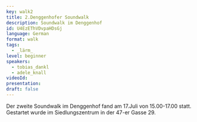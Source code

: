 ```yaml
---
key: walk2
title: 2.Denggenhofer Soundwalk
description: Soundwalk im Denggenhof
id: U4EzEThVDvpaHDsGj
language: German
format: walk
tags:
  - _lärm_
level: beginner
speakers:
  - tobias_dankl
  - adele_knall
videoId: 
presentation: 
draft: false
---
```


Der zweite Soundwalk im Denggenhof fand am 17.Juli von 15.00-17.00 statt. Gestartet wurde im Siedlungszentrum in der 47-er Gasse 29.
